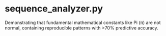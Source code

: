 # sequence_analyzer.py
 Demonstrating that fundamental mathematical constants like Pi (π) are not normal, containing reproducible patterns with >70% predictive accuracy.
